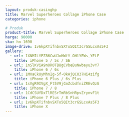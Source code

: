 ```yaml
---
layout: produk-casinghp
title: Marvel Superheroes Collage iPhone Case
categories: iphone

# Produk
product-title: Marvel Superheroes Collage iPhone Case
harga: 90000
sku: hn-1690
image-drive: 1v6kpXTifnbvSXTo5QIt3crGSLcxAs5F3
gallery:
  - url: 1XNMILYPZ86CwUJoHWfY-OHlYEWs_YELF
    title: iPhone 5 / 5s / SE
  - url: 1nSlKViA9nOR0TB8gCVbeBuNwbayu3vY7
    title: iPhone 6 / 6s
  - url: 1MXaCkUyMhnIg-5f-OkAjQC037Hi4zifg
    title: iPhone 6 Plus / 6s Plus
  - url: 1sVgR9IVgX_Ft5V9jCmZcbdfniZREvQzG
    title: iPhone 7 / 8
  - url: 1CdCSUfDxTlRESrTmRbSnHRpvZrynvF1t
    title: iPhone 7 Plus / 8 Plus
  - url: 1v6kpXTifnbvSXTo5QIt3crGSLcxAs5F3
    title: iPhone X
---
```

